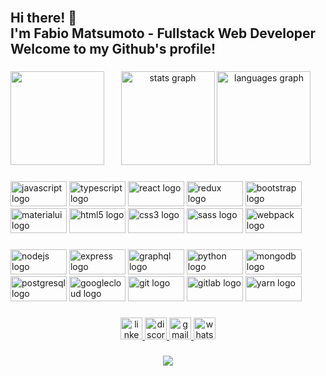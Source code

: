 <br clear="both">

<h2 align="left">Hi there! 👋<br>I'm Fabio Matsumoto - Fullstack Web Developer<br>Welcome to my Github's profile!</h2>

###

<img align="left" height="150" src="https://i.pinimg.com/originals/e4/26/70/e426702edf874b181aced1e2fa5c6cde.gif"  />

###

<div align="center">
  <img src="https://github-readme-stats.vercel.app/api?hide_title=true&hide_rank=false&show_icons=true&include_all_commits=true&count_private=true&disable_animations=false&theme=radical&locale=en&hide_border=false&username=hitmain13" height="150" alt="stats graph"  />
  <img src="https://github-readme-stats.vercel.app/api/top-langs?locale=en&hide_title=false&layout=compact&card_width=320&langs_count=5&theme=dracula&hide_border=false&username=hitmain13" height="150" alt="languages graph"  />
</div>

###

<div align="left">
  <img src="https://cdn.jsdelivr.net/gh/devicons/devicon/icons/javascript/javascript-original.svg" height="40" width="90" alt="javascript logo"  />
  <img src="https://cdn.jsdelivr.net/gh/devicons/devicon/icons/typescript/typescript-plain.svg" height="40" width="90" alt="typescript logo"  />
  <img src="https://cdn.jsdelivr.net/gh/devicons/devicon/icons/react/react-original.svg" height="40" width="90" alt="react logo"  />
  <img src="https://cdn.jsdelivr.net/gh/devicons/devicon/icons/redux/redux-original.svg" height="40" width="90" alt="redux logo"  />
  <img src="https://cdn.jsdelivr.net/gh/devicons/devicon/icons/bootstrap/bootstrap-original.svg" height="40" width="90" alt="bootstrap logo"  />
  <img src="https://cdn.jsdelivr.net/gh/devicons/devicon/icons/materialui/materialui-original.svg" height="40" width="90" alt="materialui logo"  />
  <img src="https://cdn.jsdelivr.net/gh/devicons/devicon/icons/html5/html5-original.svg" height="40" width="90" alt="html5 logo"  />
  <img src="https://cdn.jsdelivr.net/gh/devicons/devicon/icons/css3/css3-original.svg" height="40" width="90" alt="css3 logo"  />
  <img src="https://cdn.jsdelivr.net/gh/devicons/devicon/icons/sass/sass-original.svg" height="40" width="90" alt="sass logo"  />
  <img src="https://cdn.jsdelivr.net/gh/devicons/devicon/icons/webpack/webpack-original.svg" height="40" width="90" alt="webpack logo"  />
</div>

###

<div align="left">
  <img src="https://cdn.jsdelivr.net/gh/devicons/devicon/icons/nodejs/nodejs-original.svg" height="40" width="90" alt="nodejs logo"  />
  <img src="https://cdn.jsdelivr.net/gh/devicons/devicon/icons/express/express-original.svg" height="40" width="90" alt="express logo"  />
  <img src="https://cdn.jsdelivr.net/gh/devicons/devicon/icons/graphql/graphql-plain.svg" height="40" width="90" alt="graphql logo"  />
  <img src="https://cdn.jsdelivr.net/gh/devicons/devicon/icons/python/python-original.svg" height="40" width="90" alt="python logo"  />
  <img src="https://cdn.jsdelivr.net/gh/devicons/devicon/icons/mongodb/mongodb-original.svg" height="40" width="90" alt="mongodb logo"  />
  <img src="https://cdn.jsdelivr.net/gh/devicons/devicon/icons/postgresql/postgresql-original.svg" height="40" width="90" alt="postgresql logo"  />
  <img src="https://cdn.jsdelivr.net/gh/devicons/devicon/icons/googlecloud/googlecloud-original.svg" height="40" width="90" alt="googlecloud logo"  />
  <img src="https://cdn.jsdelivr.net/gh/devicons/devicon/icons/git/git-original.svg" height="40" width="90" alt="git logo"  />
  <img src="https://cdn.jsdelivr.net/gh/devicons/devicon/icons/gitlab/gitlab-original.svg" height="40" width="90" alt="gitlab logo"  />
  <img src="https://cdn.jsdelivr.net/gh/devicons/devicon/icons/yarn/yarn-original.svg" height="40" width="90" alt="yarn logo"  />
</div>

###

<div align="center">
  <a href="https://www.linkedin.com/in/fabio-matsumoto-7a8682173/" target="_blank">
    <img src="https://img.shields.io/static/v1?message=LinkedIn&logo=linkedin&label=&color=0077B5&logoColor=white&labelColor=&style=flat" height="35" alt="linkedin logo"  />
  </a>
  <a href="Matsu#6432" target="_blank">
    <img src="https://img.shields.io/static/v1?message=Discord&logo=discord&label=&color=7289DA&logoColor=white&labelColor=&style=flat" height="35" alt="discord logo"  />
  </a>
  <a href="hide.fabio123@gmail.com" target="_blank">
    <img src="https://img.shields.io/static/v1?message=Gmail&logo=gmail&label=&color=D14836&logoColor=white&labelColor=&style=flat" height="35" alt="gmail logo"  />
  </a>
  <a href="https://api.whatsapp.com/send/?phone=5511989331674&text=Ol%C3%A1,+F%C3%A1bio&app_absent=0" target="_blank">
    <img src="https://img.shields.io/static/v1?message=Whatsapp&logo=whatsapp&label=&color=25D366&logoColor=white&labelColor=&style=flat" height="35" alt="whatsapp logo"  />
  </a>
</div>

###

<div align="center">
  <img src="https://profile-counter.glitch.me/hitmain13/count.svg?"  />
</div>

###
